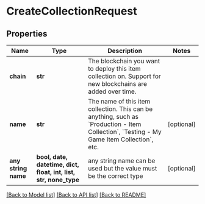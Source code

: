# CreateCollectionRequest


## Properties
Name | Type | Description | Notes
------------ | ------------- | ------------- | -------------
**chain** | **str** | The blockchain you want to deploy this item collection on. Support for new blockchains are added over time. | 
**name** | **str** | The name of this item collection. This can be anything, such as &#x60;Production - Item Collection&#x60;, &#x60;Testing - My Game Item Collection&#x60;, etc. | [optional] 
**any string name** | **bool, date, datetime, dict, float, int, list, str, none_type** | any string name can be used but the value must be the correct type | [optional]

[[Back to Model list]](../README.md#documentation-for-models) [[Back to API list]](../README.md#documentation-for-api-endpoints) [[Back to README]](../README.md)


